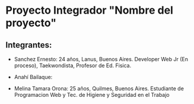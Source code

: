 # Proyecto Integrador "Nombre del proyecto"
## Integrantes: 
- Sanchez Ernesto: 24 años, Lanus, Buenos Aires.
Developer Web Jr (En proceso), Taekwondista, Profesor de Ed. Fisica.

- Anahí Bailaque:

- Melina Tamara Orona:
25 años, Quilmes, Buenos Aires. 
Estudiante de Programacion Web y Tec. de Higiene y Seguridad en el Trabajo
